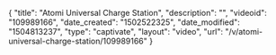 {
    "title": "Atomi Universal Charge Station",
    "description": "",
    "videoid": "109989166",
    "date_created": "1502522325",
    "date_modified": "1504813237",
    "type": "captivate",
    "layout": "video",
    "url": "\/v\/atomi-universal-charge-station\/109989166"
}